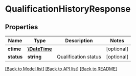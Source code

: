 # QualificationHistoryResponse

## Properties
Name | Type | Description | Notes
------------ | ------------- | ------------- | -------------
**ctime** | [**\DateTime**](\DateTime.md) |  | [optional] 
**status** | **string** | Qualification status | [optional] 

[[Back to Model list]](../README.md#documentation-for-models) [[Back to API list]](../README.md#documentation-for-api-endpoints) [[Back to README]](../README.md)


